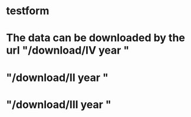 # testform
 
# The data can be downloaded by the url "/download/IV year "
# "/download/II year "
# "/download/III year "